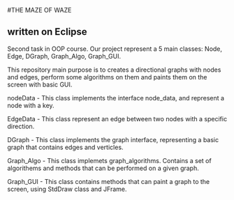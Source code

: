 #THE MAZE OF WAZE

## written on Eclipse

Second task in OOP course. Our project represent a 5 main classes: Node, Edge, DGraph, Graph_Algo, Graph_GUI.

This repository main purpose is to creates a directional graphs with nodes and edges, perform some algorithms on them and paints them on the screen with basic GUI.

nodeData - This class implements the interface node_data, and represent a node with a key.

EdgeData - This class represent an edge between two nodes with a specific direction.

DGraph - This class implements the graph interface, representing a basic graph that contains edges and verticles.

Graph_Algo - This class implemets graph_algorithms. Contains a set of algorithems and methods that can be performed on a given graph.

Graph_GUI - This class contains methods that can paint a graph to the screen, using StdDraw class and JFrame.
